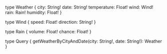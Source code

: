type Weather {
    city: String!
    date: String!
    temperature: Float!
    wind: Wind!
    rain: Rain!
    humidity: Float!
}

type Wind {
    speed: Float!
    direction: String!
}

type Rain {
    volume: Float!
    chance: Float!
}

type Query {
    getWeatherByCityAndDate(city: String!, date: String!): Weather
}